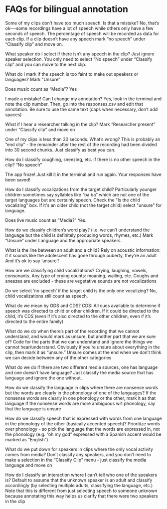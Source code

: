 # FAQs for bilingual annotation

Some of my clips don’t have too much speech. Is that a mistake?
No, that’s ok---some recordings have a lot of speech while others only have a few seconds of speech. The percentage of speech will be recorded as data for each clip. If a clip doesn’t have any speech mark “no speech” under “Classify clip” and move on.  

What speaker do I select if there isn’t any speech in the clip?
Just ignore speaker selection. You only need to select “No speech” under “Classify clip” and you can move to the next clip. 

What do I mark if the speech is too faint to make out speakers or languages? 
Mark “Unsure”

Does music count as “Media”?
Yes

I made a mistake! Can I change my annotation?
Yes, look in the terminal and note the clip number. Then, go into the responses.csv and edit that annotation. Be sure to use the same text (caps when necessary, don’t add spaces)

What if I hear a researcher talking in the clip? 
Mark “Researcher present” under “Classify clip” and move on

One of my clips is less than 30 seconds. What’s wrong?
This is probably an “end clip” - the remainder after the rest of the recording had been divided into 30 second chunks. Just classify as best you can. 

How do I classify coughing, sneezing, etc. if there is no other speech in the clip?
“No speech”

The app froze!
Just kill it in the terminal and run again. Your responses have been saved!

How do I classify vocalizations from the target child? Particularly younger children sometimes say syllables like “ba ba” which are not one of the target languages but are certainly speech. 
Check the "Is the child vocalizing" box. If it's an older child (not the target child) select "unsure" for language.

Does live music count as “Media?”
Yes.

How do we classify children’s word play? (i.e. we can’t understand the language but the child is definitely producing words, rhymes, etc.)
Mark “Unsure” under Language and the appropriate speakers. 

What is the line between an adult and a child?
Rely on acoustic information: if it sounds like the adolescent has gone through puberty, they’re an adult And it’s ok to say ‘unsure’!

How are we classifying child vocalizations?
Crying, laughing, vowels, consonants. Any type of crying counts: moaning, wailing, etc.  Coughs and sneezes are excluded - these are vegetative sounds are not vocalizations

Do we select ‘no speech’ if the target child is the only one vocalizing?
No, child vocalizations still count as speech. 

What do we mean by ODS and CDS?
CDS: All cues available to determine if speech was directed to child or other children. If it could be directed to the child, it’s CDS (even if it’s also directed to the other children, even if it’s directed to the entire family)

What do we do when there’s part of the recording that we cannot understand, and would mark as unsure, but another part that we are sure of?
Code for the parts that we can understand and ignore the things we cannot hear/understand. 
Obviously if you’re unsure about everything in the clip, then mark it as “unsure.”
Unsure comes at the end when we don’t think we can decide between any of the other categories  

What do we do if there are two different media sources, one has language and one doesn’t have language?
Just classify the media source that has language and ignore the one without. 

How do we classify the language in clips where there are nonsense words but the words are clearly in the phonology of one of the languages?
If the nonsense words are clearly in one phonology or the other, mark it as that language
If the nonsense words are more ambiguous wrt phonology, say that the language is unsure

How do we classify speech that is expressed with words from one language in the phonology of the other (basically accented speech)? 
Prioritize words over phonology - so pick the language that the words are expressed in, not the phonology (e.g. “oh my god” expressed with a Spanish accent would be marked as “English”)

What do we put down for speakers in clips where the only vocal activity comes from media?
Don’t classify any speakers, and you don’t need to make a selection in the “Classify Clip” menu - just classify the media language and move on

How do I classify an interaction where I can’t tell who one of the speakers is?
Default to assume that the unknown speaker is an adult and classify accordingly (by selecting multiple adults, classifying the language, etc.)
Note that this is different from just selecting speech to someone unknown because annotating this way helps us clarify that there were two speakers in the clip


